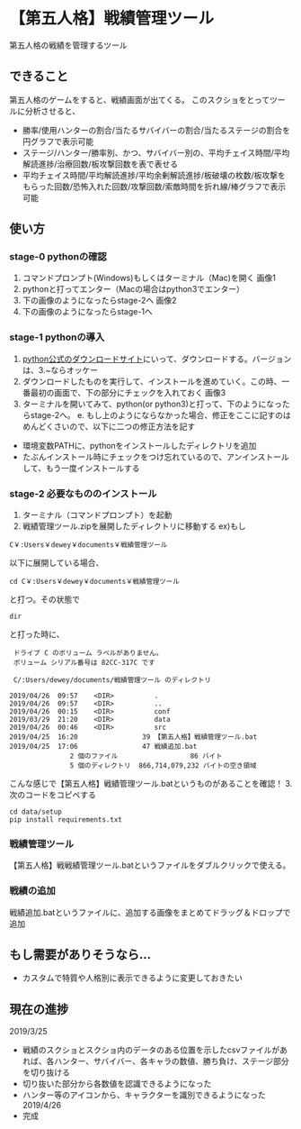 # 【第五人格】戦績管理ツール
第五人格の戦績を管理するツール

## できること
第五人格のゲームをすると、戦績画面が出てくる。
このスクショをとってツールに分析させると、  

* 勝率/使用ハンターの割合/当たるサバイバーの割合/当たるステージの割合を円グラフで表示可能
* ステージ/ハンター/勝率別、かつ、サバイバー別の、平均チェイス時間/平均解読進捗/治療回数/板攻撃回数を表で表せる
* 平均チェイス時間/平均解読進捗/平均余剰解読進捗/板破壊の枚数/板攻撃をもらった回数/恐怖入れた回数/攻撃回数/索敵時間を折れ線/棒グラフで表示可能

## 使い方 
### stage-0 pythonの確認
1. コマンドプロンプト(Windows)もしくはターミナル（Mac)を開く
画像1
2. pythonと打ってエンター（Macの場合はpython3でエンター）
3. 下の画像のようになったらstage-2へ
画像2
4. 下の画像のようになったらstage-1へ

### stage-1 pythonの導入
1. [python公式のダウンロードサイト](https://www.python.org/downloads/)にいって、ダウンロードする。バージョンは、3.~ならオッケー
2. ダウンロードしたものを実行して、インストールを進めていく。この時、一番最初の画面で、下の部分にチェックを入れておく
画像3
3. ターミナルを開いてみて、python(or python3)と打って、下のようになったらstage-2へ。
e. もし上のようにならなかった場合、修正をここに記すのはめんどくさいので、以下に二つの修正方法を記す
  * 環境変数PATHに、pythonをインストールしたディレクトリを追加
  * たぶんインストール時にチェックをつけ忘れているので、アンインストールして、もう一度インストールする

### stage-2 必要なもののインストール
1. ターミナル（コマンドプロンプト）を起動
2. 戦績管理ツール.zipを展開したディレクトリに移動する
ex)もし
```
C￥:Users￥dewey￥documents￥戦績管理ツール
```
以下に展開している場合、
```
cd C￥:Users￥dewey￥documents￥戦績管理ツール

```
と打つ。その状態で
```
dir
```
と打った時に、
```
 ドライブ C のボリューム ラベルがありません。
 ボリューム シリアル番号は 82CC-317C です

 C/:Users/dewey/documents/戦績管理ツール のディレクトリ

2019/04/26  09:57    <DIR>          .
2019/04/26  09:57    <DIR>          ..
2019/04/26  00:15    <DIR>          conf
2019/03/29  21:20    <DIR>          data
2019/04/26  00:46    <DIR>          src
2019/04/25  16:20                39 【第五人格】戦績管理ツール.bat
2019/04/25  17:06                47 戦績追加.bat
               2 個のファイル                  86 バイト
               5 個のディレクトリ  866,714,079,232 バイトの空き領域

```
こんな感じで【第五人格】戦績管理ツール.batというものがあることを確認！
3. 次のコードをコピペする
```
cd data/setup
pip install requirements.txt
```





### 戦績管理ツール
【第五人格】戦戦績管理ツール.batというファイルをダブルクリックで使える。

### 戦績の追加
戦績追加.batというファイルに、追加する画像をまとめてドラッグ＆ドロップで追加

## もし需要がありそうなら...
* カスタムで特質や人格別に表示できるように変更しておきたい

## 現在の進捗
2019/3/25
* 戦績のスクショとスクショ内のデータのある位置を示したcsvファイルがあれば、各ハンター、サバイバー、各キャラの数値、勝ち負け、ステージ部分を切り抜ける
* 切り抜いた部分から各数値を認識できるようになった
* ハンター等のアイコンから、キャラクターを識別できるようになった
2019/4/26
* 完成
